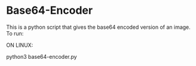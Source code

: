 # Base64-Encoder

This is a python script that gives the base64 encoded version of an image.
To run:

ON LINUX:

python3 base64-encoder.py <filepath>
